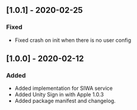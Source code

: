## [1.0.1] - 2020-02-25
### Fixed
- Fixed crash on init when there is no user config

## [1.0.0] - 2020-02-12
### Added
- Added implementation for SIWA service
- Added Unity Sign in with Apple 1.0.3
- Added package manifest and changelog.
